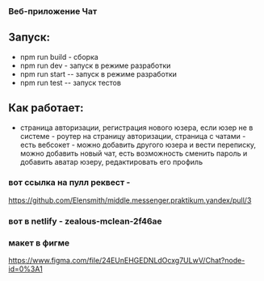 ### Веб-приложение Чат

## Запуск:

- npm run build - сборка
- npm run dev - запуск в режиме разработки
- npm run start -- запуск в режиме разработки
- npm run test -- запуск тестов

## Как работает:

- страница авторизации, регистрация нового юзера, если юзер не в системе - роутер на страницу авторизации, страница с чатами - есть вебсокет - можно добавить другого юзера и вести переписку, можно добавить новый чат, есть возможность сменить пароль и добавить аватар юзеру, редактировать его профиль

### вот ссылка на пулл реквест -

https://github.com/Elensmith/middle.messenger.praktikum.yandex/pull/3

### вот в netlify - zealous-mclean-2f46ae

### макет в фигме

https://www.figma.com/file/24EUnEHGEDNLdOcxg7ULwV/Chat?node-id=0%3A1

